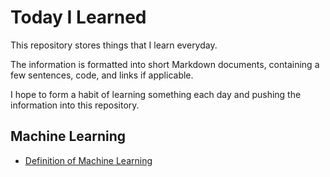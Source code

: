 # Today I Learned

This repository stores things that I learn everyday. 

The information is formatted into short Markdown documents, containing a few sentences, code, and links if applicable.

I hope to form a habit of learning something each day and pushing the information into this repository.

## Machine Learning
- [Definition of Machine Learning](machine_learning/definition_of_machine_learning.md)
